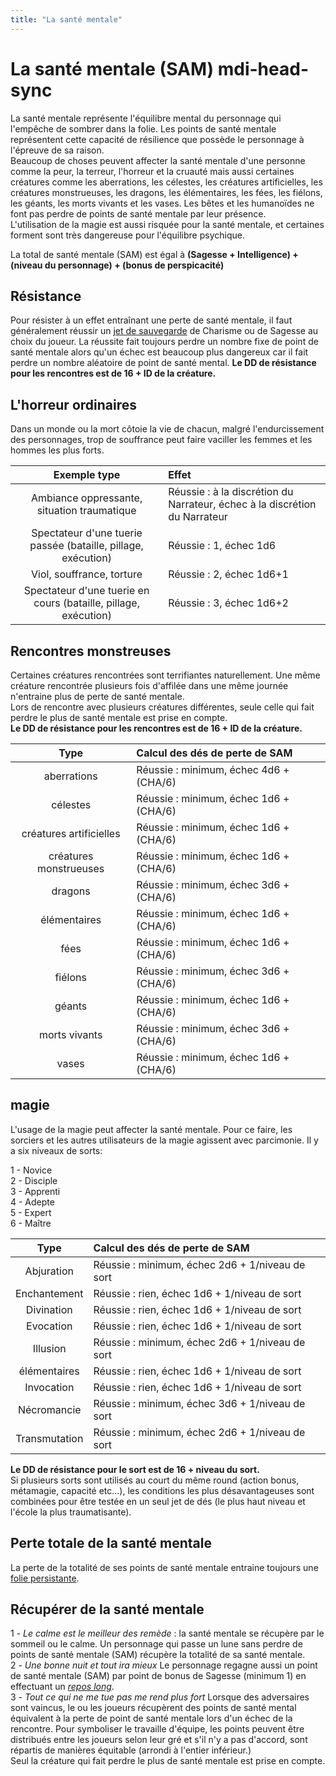 ```yaml
---
title: "La santé mentale"
---
```

# La santé mentale (SAM) <v-icon>mdi-head-sync</v-icon>
La santé mentale représente l'équilibre mental du personnage qui l'empêche de sombrer dans la folie. Les points de santé mentale représentent cette capacité de résilience que possède le personnage à l'épreuve de sa raison.   
Beaucoup de choses peuvent affecter la santé mentale d'une personne comme la peur, la terreur, l'horreur et la cruauté mais aussi certaines créatures comme les aberrations, les célestes, les créatures artificielles, les créatures monstrueuses, les dragons, les élémentaires, les fées, les fiélons, les géants, les morts vivants et les vases. Les bêtes et les humanoïdes ne font pas perdre de points de santé mentale par leur présence.   
L'utilisation de la magie est aussi risquée pour la santé mentale, et certaines forment sont très dangereuse pour l'équilibre psychique.

La total de santé mentale (SAM) est égal à **(Sagesse + Intelligence) + (niveau du personnage) + (bonus de perspicacité)**

## Résistance
Pour résister à un effet entraînant une perte de santé mentale, il faut généralement réussir un [jet de sauvegarde](/utiliser-les-caracteristiques/#jets-de-sauvegarde) de Charisme ou de Sagesse au choix du joueur. La réussite fait toujours perdre un nombre fixe de point de santé mentale alors qu'un échec est beaucoup plus dangereux car il fait perdre un nombre aléatoire de point de santé mental. **Le DD de résistance pour les rencontres est de 16 + ID de la créature.**   

## L'horreur ordinaires
Dans un monde ou la mort côtoie la vie de chacun, malgré l'endurcissement des personnages, trop de souffrance peut faire vaciller les femmes et les hommes les plus forts.   

| Exemple type | Effet |
|:-:|:-|
| Ambiance oppressante, situation traumatique | Réussie : à la discrétion du Narrateur, échec à la discrétion du Narrateur |
| Spectateur d'une tuerie passée (bataille, pillage, exécution) | Réussie : 1, échec 1d6 |
| Viol, souffrance, torture| Réussie : 2, échec 1d6+1 |
| Spectateur d'une tuerie en cours (bataille, pillage, exécution) | Réussie : 3, échec 1d6+2 |

## Rencontres monstreuses
Certaines créatures rencontrées sont terrifiantes naturellement. Une même créature rencontrée plusieurs fois d'affilée dans une même journée n'entraine plus de perte de santé mentale.  
Lors de rencontre avec plusieurs créatures différentes, seule celle qui fait perdre le plus de santé mentale est prise en compte.  
**Le DD de résistance pour les rencontres est de 16 + ID de la créature.**  

| Type | Calcul des dés de perte de SAM |
|:-:|:-|
| aberrations | Réussie : minimum, échec 4d6 + (CHA/6) |
| célestes| Réussie : minimum, échec 1d6 + (CHA/6) |
| créatures artificielles | Réussie : minimum, échec 1d6 + (CHA/6) |
| créatures monstrueuses | Réussie : minimum, échec 1d6 + (CHA/6) |
| dragons | Réussie : minimum, échec 3d6 + (CHA/6) |
| élémentaires | Réussie : minimum, échec 1d6 + (CHA/6) |
| fées | Réussie : minimum, échec 1d6 + (CHA/6) |
| fiélons | Réussie : minimum, échec 3d6 + (CHA/6) |
| géants | Réussie : minimum, échec 1d6 + (CHA/6) |
| morts vivants | Réussie : minimum, échec 3d6 + (CHA/6) |
| vases | Réussie : minimum, échec 1d6 + (CHA/6) |

## magie
L'usage de la magie peut affecter la santé mentale. Pour ce faire, les sorciers et les autres utilisateurs de la magie agissent avec parcimonie. Il y a six niveaux de sorts:   

1 - Novice  
2 - Disciple  
3 - Apprenti  
4 - Adepte  
5 - Expert   
6 - Maître  

| Type | Calcul des dés de perte de SAM |
|:-:|:-|
| Abjuration | Réussie : minimum, échec 2d6 + 1/niveau de sort |
| Enchantement| Réussie : rien, échec 1d6 + 1/niveau de sort |
| Divination | Réussie : rien, échec 1d6 + 1/niveau de sort |
| Evocation | Réussie : rien, échec 1d6 + 1/niveau de sort |
| Illusion | Réussie : minimum, échec 2d6 + 1/niveau de sort |
| élémentaires | Réussie : rien, échec 1d6 + 1/niveau de sort |
| Invocation | Réussie : rien, échec 1d6 + 1/niveau de sort |
| Nécromancie | Réussie : minimum, échec 3d6 + 1/niveau de sort |
| Transmutation | Réussie : minimum, échec 2d6 + 1/niveau de sort |

**Le DD de résistance pour le sort est de 16 + niveau du sort.**  
Si plusieurs sorts sont utilisés au court du même round (action bonus, métamagie, capacité etc...), les conditions les plus désavantageuses sont combinées pour être testée en un seul jet de dés (le plus haut niveau et l'école la plus traumatisante).


## Perte totale de la santé mentale
La perte de la totalité de ses points de santé mentale entraine toujours une [folie persistante](/folie/#folie-persistante).

## Récupérer de la santé mentale
1 - *Le calme est le meilleur des remède* : la santé mentale se récupère par le sommeil ou le calme. Un personnage qui passe un lune sans perdre de points de santé mentale (SAM) récupère la totalité de sa santé mentale.   
2 - *Une bonne nuit et tout ira mieux* Le personnage regagne aussi un point de santé mentale (SAM) par point de bonus de Sagesse (minimum 1) en effectuant un [_repos long_](/gerer-la-sante-du-personnage/#repos-long).    
3 - *Tout ce qui ne me tue pas me rend plus fort* Lorsque des adversaires sont vaincus, le ou les joueurs récupèrent des points de santé mental équivalent à la perte de point de santé mentale lors d'un échec de la rencontre. Pour symboliser le travaille d'équipe, les points peuvent être distribués entre les joueurs selon leur gré et s'il n'y a pas d'accord, sont répartis de manières équitable (arrondi à l'entier inférieur.)   
Seul la créature qui fait perdre le plus de santé mentale est prise en compte.   
